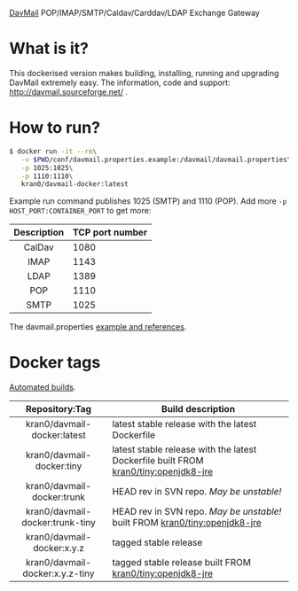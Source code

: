 [DavMail](http://davmail.sourceforge.net/) POP/IMAP/SMTP/Caldav/Carddav/LDAP Exchange Gateway

# What is it?

This dockerised version makes building, installing, running and upgrading DavMail extremely easy.
The information, code and support: http://davmail.sourceforge.net/ .

# How to run?

```bash
$ docker run -it --rm\
   -v $PWD/conf/davmail.properties.example:/davmail/davmail.properties\
   -p 1025:1025\
   -p 1110:1110\
   kran0/davmail-docker:latest
```

Example run command publishes 1025 (SMTP) and 1110 (POP).
Add more `-p HOST_PORT:CONTAINER_PORT` to get more:

| Description | TCP port number |
|:-:|---|
| CalDav | 1080 |
| IMAP   | 1143 |
| LDAP   | 1389 |
| POP    | 1110 |
| SMTP   | 1025 |

The davmail.properties [example and references](http://davmail.sourceforge.net/serversetup.html).

# Docker tags

[Automated builds](https://hub.docker.com/r/kran0/davmail-docker/tags/).

| Repository:Tag | Build description  |
|:-:|---|
| kran0/davmail-docker:latest     | latest stable release with the latest Dockerfile |
| kran0/davmail-docker:tiny       | latest stable release with the latest Dockerfile built FROM [kran0/tiny:openjdk8-jre](https://hub.docker.com/r/kran0/tiny/tags) |
| kran0/davmail-docker:trunk      | HEAD rev in SVN repo. *May be unstable!*         |
| kran0/davmail-docker:trunk-tiny | HEAD rev in SVN repo. *May be unstable!* built FROM [kran0/tiny:openjdk8-jre](https://hub.docker.com/r/kran0/tiny/tags)         |
| kran0/davmail-docker:x.y.z      | tagged stable release                            |
| kran0/davmail-docker:x.y.z-tiny | tagged stable release built FROM [kran0/tiny:openjdk8-jre](https://hub.docker.com/r/kran0/tiny/tags)                            |
